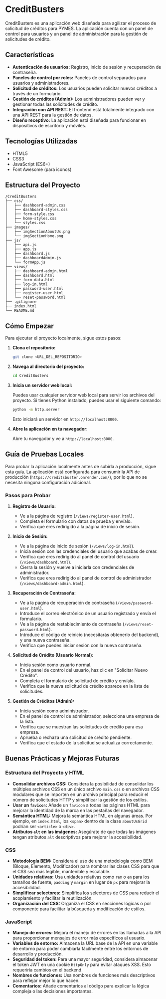 # CreditBusters

CreditBusters es una aplicación web diseñada para agilizar el proceso de solicitud de créditos para PYMES. La aplicación cuenta con un panel de control para usuarios y un panel de administración para la gestión de solicitudes de crédito.

## Características

- **Autenticación de usuarios:** Registro, inicio de sesión y recuperación de contraseña.
- **Paneles de control por roles:** Paneles de control separados para usuarios y administradores.
- **Solicitud de créditos:** Los usuarios pueden solicitar nuevos créditos a través de un formulario.
- **Gestión de créditos (Admin):** Los administradores pueden ver y gestionar todas las solicitudes de crédito.
- **Integración con API REST:** El frontend está totalmente integrado con una API REST para la gestión de datos.
- **Diseño receptivo:** La aplicación está diseñada para funcionar en dispositivos de escritorio y móviles.

## Tecnologías Utilizadas

- HTML5
- CSS3
- JavaScript (ES6+)
- Font Awesome (para iconos)

## Estructura del Proyecto

```
/CreditBusters
├── css/
│   ├── dashboard-admin.css
│   ├── dashboard-styles.css
│   ├── form-style.css
│   ├── home-styles.css
│   └── styles.css
├── images/
│   ├── imgSectionAboutUs.png
│   └── imgSectionHome.png
├── js/
│   ├── api.js
│   ├── app.js
│   ├── dashboard.js
│   ├── dashboardAdmin.js
│   └── formApp.js
├── views/
│   ├── dashboard-admin.html
│   ├── dashboard.html
│   ├── form-data.html
│   ├── log-in.html
│   ├── password-user.html
│   ├── register-user.html
│   └── reset-password.html
├── .gitignore
├── index.html
└── README.md
```

## Cómo Empezar

Para ejecutar el proyecto localmente, sigue estos pasos:

1.  **Clona el repositorio:**

    ```bash
    git clone <URL_DEL_REPOSITORIO>
    ```

2.  **Navega al directorio del proyecto:**

    ```bash
    cd CreditBusters
    ```

3.  **Inicia un servidor web local:**

    Puedes usar cualquier servidor web local para servir los archivos del proyecto. Si tienes Python instalado, puedes usar el siguiente comando:

    ```bash
    python -m http.server
    ```

    Esto iniciará un servidor en `http://localhost:8000`.

4.  **Abre la aplicación en tu navegador:**

    Abre tu navegador y ve a `http://localhost:8000`.

## Guía de Pruebas Locales

Para probar la aplicación localmente antes de subirla a producción, sigue esta guía. La aplicación está configurada para consumir la API de producción (`https://creditsbuster.onrender.com/`), por lo que no se necesita ninguna configuración adicional.

### Pasos para Probar

1.  **Registro de Usuario:**
    *   Ve a la página de registro (`/views/register-user.html`).
    *   Completa el formulario con datos de prueba y envíalo.
    *   Verifica que eres redirigido a la página de inicio de sesión.

2.  **Inicio de Sesión:**
    *   Ve a la página de inicio de sesión (`/views/log-in.html`).
    *   Inicia sesión con las credenciales del usuario que acabas de crear.
    *   Verifica que eres redirigido al panel de control del usuario (`/views/dashboard.html`).
    *   Cierra la sesión y vuelve a iniciarla con credenciales de administrador.
    *   Verifica que eres redirigido al panel de control de administrador (`/views/dashboard-admin.html`).

3.  **Recuperación de Contraseña:**
    *   Ve a la página de recuperación de contraseña (`/views/password-user.html`).
    *   Introduce el correo electrónico de un usuario registrado y envía el formulario.
    *   Ve a la página de restablecimiento de contraseña (`/views/reset-password.html`).
    *   Introduce el código de reinicio (necesitarás obtenerlo del backend), y una nueva contraseña.
    *   Verifica que puedes iniciar sesión con la nueva contraseña.

4.  **Solicitud de Crédito (Usuario Normal):**
    *   Inicia sesión como usuario normal.
    *   En el panel de control del usuario, haz clic en "Solicitar Nuevo Crédito".
    *   Completa el formulario de solicitud de crédito y envíalo.
    *   Verifica que la nueva solicitud de crédito aparece en la lista de solicitudes.

5.  **Gestión de Créditos (Admin):**
    *   Inicia sesión como administrador.
    *   En el panel de control de administrador, selecciona una empresa de la lista.
    *   Verifica que se muestran las solicitudes de crédito para esa empresa.
    *   Aprueba o rechaza una solicitud de crédito pendiente.
    *   Verifica que el estado de la solicitud se actualiza correctamente.

## Buenas Prácticas y Mejoras Futuras

### Estructura del Proyecto y HTML

- **Consolidar archivos CSS:** Considera la posibilidad de consolidar los múltiples archivos CSS en un único archivo `main.css` o en archivos CSS modulares que se importen en un archivo principal para reducir el número de solicitudes HTTP y simplificar la gestión de los estilos.
- **Usar un `favicon`:** Añade un `favicon` a todas las páginas HTML para mejorar la identidad de la marca en las pestañas del navegador.
- **Semántica HTML:** Mejora la semántica HTML en algunas áreas. Por ejemplo, en `index.html`, los `<span>` dentro de la clase `aboutUsGrid` podrían ser `<article>` o `<div>`.
- **Atributos `alt` en las imágenes:** Asegúrate de que todas las imágenes tengan atributos `alt` descriptivos para mejorar la accesibilidad.

### CSS

- **Metodología BEM:** Considera el uso de una metodología como BEM (Bloque, Elemento, Modificador) para nombrar las clases CSS para que el CSS sea más legible, mantenible y escalable.
- **Unidades relativas:** Usa unidades relativas como `rem` o `em` para los tamaños de fuente, `padding` y `margin` en lugar de `px` para mejorar la accesibilidad.
- **Simplificar selectores:** Simplifica los selectores de CSS para reducir el acoplamiento y facilitar la reutilización.
- **Organización del CSS:** Organiza el CSS en secciones lógicas o por componente para facilitar la búsqueda y modificación de estilos.

### JavaScript

- **Manejo de errores:** Mejora el manejo de errores en las llamadas a la API para proporcionar mensajes de error más específicos al usuario.
- **Variables de entorno:** Almacena la URL base de la API en una variable de entorno para poder cambiarla fácilmente entre los entornos de desarrollo y producción.
- **Seguridad del token:** Para una mayor seguridad, considera almacenar el token JWT en una cookie `HttpOnly` para evitar ataques XSS. Esto requeriría cambios en el backend.
- **Nombres de funciones:** Usa nombres de funciones más descriptivos para reflejar mejor lo que hacen.
- **Comentarios:** Añade comentarios al código para explicar la lógica compleja o las decisiones importantes.